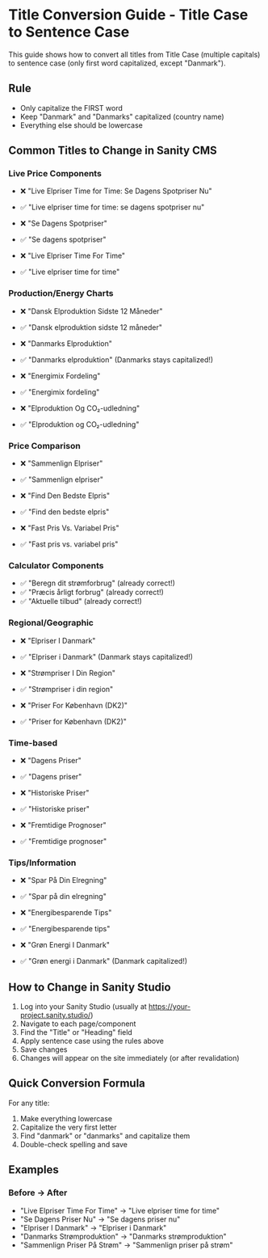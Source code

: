 # Title Conversion Guide - Title Case to Sentence Case

This guide shows how to convert all titles from Title Case (multiple capitals) to sentence case (only first word capitalized, except "Danmark").

## Rule
- Only capitalize the FIRST word
- Keep "Danmark" and "Danmarks" capitalized (country name)
- Everything else should be lowercase

## Common Titles to Change in Sanity CMS

### Live Price Components
- ❌ "Live Elpriser Time for Time: Se Dagens Spotpriser Nu"
- ✅ "Live elpriser time for time: se dagens spotpriser nu"

- ❌ "Se Dagens Spotpriser"
- ✅ "Se dagens spotpriser"

- ❌ "Live Elpriser Time For Time"
- ✅ "Live elpriser time for time"

### Production/Energy Charts
- ❌ "Dansk Elproduktion Sidste 12 Måneder"
- ✅ "Dansk elproduktion sidste 12 måneder"

- ❌ "Danmarks Elproduktion"
- ✅ "Danmarks elproduktion" (Danmarks stays capitalized!)

- ❌ "Energimix Fordeling"
- ✅ "Energimix fordeling"

- ❌ "Elproduktion Og CO₂-udledning"
- ✅ "Elproduktion og CO₂-udledning"

### Price Comparison
- ❌ "Sammenlign Elpriser"
- ✅ "Sammenlign elpriser"

- ❌ "Find Den Bedste Elpris"
- ✅ "Find den bedste elpris"

- ❌ "Fast Pris Vs. Variabel Pris"
- ✅ "Fast pris vs. variabel pris"

### Calculator Components
- ✅ "Beregn dit strømforbrug" (already correct!)
- ✅ "Præcis årligt forbrug" (already correct!)
- ✅ "Aktuelle tilbud" (already correct!)

### Regional/Geographic
- ❌ "Elpriser I Danmark"
- ✅ "Elpriser i Danmark" (Danmark stays capitalized!)

- ❌ "Strømpriser I Din Region"
- ✅ "Strømpriser i din region"

- ❌ "Priser For København (DK2)"
- ✅ "Priser for København (DK2)"

### Time-based
- ❌ "Dagens Priser"
- ✅ "Dagens priser"

- ❌ "Historiske Priser"
- ✅ "Historiske priser"

- ❌ "Fremtidige Prognoser"
- ✅ "Fremtidige prognoser"

### Tips/Information
- ❌ "Spar På Din Elregning"
- ✅ "Spar på din elregning"

- ❌ "Energibesparende Tips"
- ✅ "Energibesparende tips"

- ❌ "Grøn Energi I Danmark"
- ✅ "Grøn energi i Danmark" (Danmark capitalized!)

## How to Change in Sanity Studio

1. Log into your Sanity Studio (usually at https://your-project.sanity.studio/)
2. Navigate to each page/component
3. Find the "Title" or "Heading" field
4. Apply sentence case using the rules above
5. Save changes
6. Changes will appear on the site immediately (or after revalidation)

## Quick Conversion Formula

For any title:
1. Make everything lowercase
2. Capitalize the very first letter
3. Find "danmark" or "danmarks" and capitalize them
4. Double-check spelling and save

## Examples

### Before → After
- "Live Elpriser Time For Time" → "Live elpriser time for time"
- "Se Dagens Priser Nu" → "Se dagens priser nu"  
- "Elpriser I Danmark" → "Elpriser i Danmark"
- "Danmarks Strømproduktion" → "Danmarks strømproduktion"
- "Sammenlign Priser På Strøm" → "Sammenlign priser på strøm"

